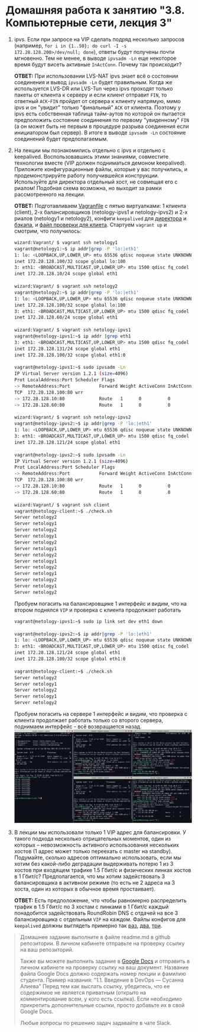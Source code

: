 # Домашняя работа к занятию "3.8. Компьютерные сети, лекция 3"

1. ipvs. Если при запросе на VIP сделать подряд несколько запросов (например, `for i in {1..50}; do curl -I -s 172.28.128.200>/dev/null; done`), ответы будут получены почти мгновенно. Тем не менее, в выводе `ipvsadm -Ln` еще некоторое время будут висеть активные `InActConn`. Почему так происходит?  

    __ОТВЕТ:__ При использовании LVS-NAT ipvs знает всё о состоянии соединения и вывод `ipvsadm -Ln` будет правильным. Когда же используется LVS-DR или LVS-Tun через ipvs проходят только пакеты от клиента к серверу и если клиент отправит `FIN`, то ответный `ACK`-`FIN` пройдет от сервера к клиенту напрямую, мимо ipvs и он "увидит" только "финальный" `ACK` от клиента. Поэтому у ipvs есть собственная таблица тайм-аутов по которой он пытается предположить состояние соединения по первому "увиденному" `FIN` (а он может быть не первым в процедуре разрыва соединения если инициатором был сервер). В итоге в выводе `ipvsadm -Ln` состояние соединений будет предполагаемым.  

2. На лекции мы познакомились отдельно с ipvs и отдельно с keepalived. Воспользовавшись этими знаниями, совместите технологии вместе (VIP должен подниматься демоном keepalived). Приложите конфигурационные файлы, которые у вас получились, и продемонстрируйте работу получившейся конструкции. Используйте для директора отдельный хост, не совмещая его с риалом! Подобная схема возможна, но выходит за рамки рассмотренного на лекции.  

    __ОТВЕТ:__ Подготавливаем [Vagranfile](https://github.com/tabwizard/devops-netology/blob/main/homework/03-sysadmin-08-net/Vagrantfile) c пятью виртуалками: 1 клиента (client), 2-х балансировщиков (netology-ipvs1 и netology-ipvs2) и 2-х риалов (netology1 и netology2), конфиги `keepalived` для [директора](https://github.com/tabwizard/devops-netology/blob/main/homework/03-sysadmin-08-net/netology-ipvs1_keepalived.conf) и [бэкапа](https://github.com/tabwizard/devops-netology/blob/main/homework/03-sysadmin-08-net/netology-ipvs2_keepalived.conf), и [файл проверки для клиета](https://github.com/tabwizard/devops-netology/blob/main/homework/03-sysadmin-08-net/check.sh). Стартуем `vagrant up` и смотрим, что получилось:  

    ```bash
    wizard:Vagrant/ $ vagrant ssh netology1
    vagrant@netology1:~$ ip addr|grep -P 'lo:|eth1'
    1: lo: <LOOPBACK,UP,LOWER_UP> mtu 65536 qdisc noqueue state UNKNOWN group default qlen 1000
    inet 172.28.128.100/32 scope global lo:100
    3: eth1: <BROADCAST,MULTICAST,UP,LOWER_UP> mtu 1500 qdisc fq_codel state UP group default qlen 1000
    inet 172.28.128.10/24 scope global eth1

    wizard:Vagrant/ $ vagrant ssh netology2
    vagrant@netology2:~$ ip addr|grep -P 'lo:|eth1'
    1: lo: <LOOPBACK,UP,LOWER_UP> mtu 65536 qdisc noqueue state UNKNOWN group default qlen 1000
    inet 172.28.128.100/32 scope global lo:100
    3: eth1: <BROADCAST,MULTICAST,UP,LOWER_UP> mtu 1500 qdisc fq_codel state UP group default qlen 1000
    inet 172.28.128.60/24 scope global eth1

    wizard:Vagrant/ $ vagrant ssh netology-ipvs1
    vagrant@netology-ipvs1:~$ ip addr |grep eth1
    3: eth1: <BROADCAST,MULTICAST,UP,LOWER_UP> mtu 1500 qdisc fq_codel state UP group default qlen 1000
    inet 172.28.128.131/24 scope global eth1
    inet 172.28.128.100/32 scope global eth1:0

    vagrant@netology-ipvs1:~$ sudo ipvsadm -Ln
    IP Virtual Server version 1.2.1 (size=4096)
    Prot LocalAddress:Port Scheduler Flags
    -> RemoteAddress:Port           Forward Weight ActiveConn InActConn
    TCP  172.28.128.100:80 wrr
    -> 172.28.128.10:80             Route   1      0          0
    -> 172.28.128.60:80             Route   1      0          0

    wizard:Vagrant/ $ vagrant ssh netology-ipvs2
    vagrant@netology-ipvs2:~$ ip addr|grep -P 'lo:|eth1'
    1: lo: <LOOPBACK,UP,LOWER_UP> mtu 65536 qdisc noqueue state UNKNOWN group default qlen 1000
    3: eth1: <BROADCAST,MULTICAST,UP,LOWER_UP> mtu 1500 qdisc fq_codel state UP group default qlen 1000
    inet 172.28.128.121/24 scope global eth1

    vagrant@netology-ipvs2:~$ sudo ipvsadm -Ln
    IP Virtual Server version 1.2.1 (size=4096)
    Prot LocalAddress:Port Scheduler Flags
    -> RemoteAddress:Port           Forward Weight ActiveConn InActConn
    TCP  172.28.128.100:80 wrr
    -> 172.28.128.10:80             Route   1      0          0
    -> 172.28.128.60:80             Route   1      0          0

    wizard:Vagrant/ $ vagrant ssh client 
    vagrant@netology-client:~$ ./check.sh
    Server netology2
    Server netology1
    Server netology2
    Server netology1
    Server netology2
    Server netology1
    Server netology2
    Server netology1
    Server netology2
    Server netology1
    Server netology2
    Server netology1
    Server netology2
    ```  

    Пробуем погасить на балансировщике 1 интерфейс и видим, что на втором поднялся `VIP` и проверка с клиента продолжает работать

    ```bash
    vagrant@netology-ipvs1:~$ sudo ip link set dev eth1 down

    vagrant@netology-ipvs2:~$ ip addr|grep -P 'lo:|eth1'
    1: lo: <LOOPBACK,UP,LOWER_UP> mtu 65536 qdisc noqueue state UNKNOWN group default qlen 1000
    3: eth1: <BROADCAST,MULTICAST,UP,LOWER_UP> mtu 1500 qdisc fq_codel state UP group default qlen 1000
    inet 172.28.128.121/24 scope global eth1
    inet 172.28.128.100/32 scope global eth1:0

    vagrant@netology-client:~$ ./check.sh
    Server netology2
    Server netology1
    Server netology2
    Server netology1
    Server netology2
    ```

    Пробуем погасить на сервере 1 интерфейс и видим, что проверка с клиента продолжает работать только со второго сервера, поднимаем интерфейс - всё возвращается назад.  
    [![Screenshot_20210508_211620.png](https://github.com/tabwizard/devops-netology/raw/main/img/Screenshot_20210508_211620.png)](https://github.com/tabwizard/devops-netology/blob/main/img/Screenshot_20210508_211620.png)  

3. В лекции мы использовали только 1 VIP адрес для балансировки. У такого подхода несколько отрицательных моментов, один из которых – невозможность активного использования нескольких хостов (1 адрес может только переехать с master на standby). Подумайте, сколько адресов оптимально использовать, если мы хотим без какой-либо деградации выдерживать потерю 1 из 3 хостов при входящем трафике 1.5 Гбит/с и физических линках хостов в 1 Гбит/с? Предполагается, что мы хотим задействовать 3 балансировщика в активном режиме (то есть не 2 адреса на 3 хоста, один из которых в обычное время простаивает).  

    __ОТВЕТ:__ Есть предположение, что чтобы равномерно распределить трафик в 1.5 Гбит/с по 3 хостам с линками в 1 Гбит/с каждый понадобится задействовать RoundRobin DNS с отдачей на все 3 балансировщика с отдельным `VIP` на каждом. Файлы конфигов для `keepalived` должны выглядеть примерно так [раз](https://github.com/tabwizard/devops-netology/blob/main/homework/03-sysadmin-08-net/3_keepalived_1.conf), [два](https://github.com/tabwizard/devops-netology/blob/main/homework/03-sysadmin-08-net/3_keepalived_2.conf), [три](https://github.com/tabwizard/devops-netology/blob/main/homework/03-sysadmin-08-net/3_keepalived_3.conf).  

>Домашнее задание выполните в файле readme.md в github репозитории. В личном кабинете отправьте на проверку ссылку на ваш репозиторий.
>
>Также вы можете выполнить задание в [Google Docs](https://docs.google.com/document/u/0/?tgif=d) и отправить в личном кабинете на проверку ссылку на ваш документ.
>Название файла Google Docs должно содержать номер лекции и фамилию студента. Пример названия: "1.1. Введение в DevOps — Сусанна Алиева"
>Перед тем как выслать ссылку, убедитесь, что ее содержимое не является приватным (открыто на комментирование всем, у кого есть ссылка).
>Если необходимо прикрепить дополнительные ссылки, просто добавьте их в свой Google Docs.
>
>Любые вопросы по решению задач задавайте в чате Slack.
